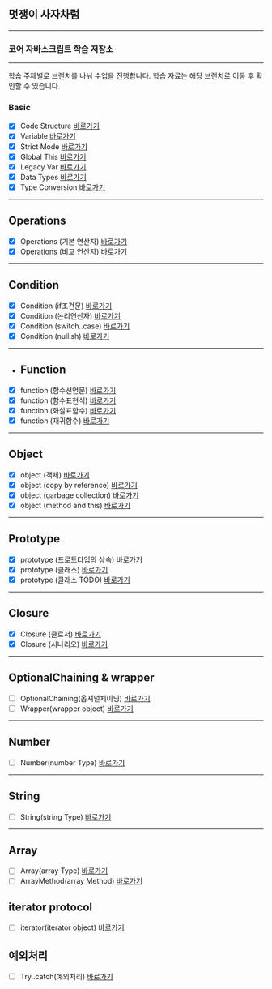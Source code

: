 ## 멋쟁이 사자차럼

---

### 코어 자바스크립트 학습 저장소

---

학습 주제별로 브랜치를 나눠 수업을 진행합니다.
학습 자료는 해당 브랜치로 이동 후 확인할 수 있습니다.

### Basic

- [x] Code Structure [바로가기](https://github.com/bohyemian/core-js/blob/01.core/client/chapter/core/01.codeStructure.js)
- [x] Variable [바로가기](https://github.com/bohyemian/core-js/blob/01.core/client/chapter/core/02.variables.js)
- [x] Strict Mode [바로가기](https://github.com/bohyemian/core-js/blob/01.core/client/chapter/core/03.strictMode.js)
- [x] Global This [바로가기](https://github.com/bohyemian/core-js/blob/01.core/client/chapter/core/04.globalThis.js)
- [x] Legacy Var [바로가기](https://github.com/bohyemian/core-js/blob/01.core/client/chapter/core/05.legacyVar.js)
- [x] Data Types [바로가기](https://github.com/bohyemian/core-js/blob/01.core/client/chapter/core/06.dataTypes.js)
- [x] Type Conversion [바로가기](https://github.com/bohyemian/core-js/blob/01.core/client/chapter/core/07.typeConversion.js)

---

## Operations

- [x] Operations (기본 연산자) [바로가기](https://github.com/bohyemian/core-js/blob/01.core/client/chapter/core/08-1.operation.js)
- [x] Operations (비교 연산자) [바로가기](https://github.com/bohyemian/core-js/blob/01.core/client/chapter/core/08-2.operation.js)

---

## Condition

- [x] Condition (if조건문) [바로가기](https://github.com/bohyemian/core-js/blob/01.core/client/chapter/core/09-1.conditions.js)
- [x] Condition (논리연산자) [바로가기](https://github.com/bohyemian/core-js/blob/01.core/client/chapter/core/09-2.conditions.js)
- [x] Condition (switch..case) [바로가기](https://github.com/bohyemian/core-js/blob/01.core/client/chapter/core/09-3.conditions.js)
- [x] Condition (nullish) [바로가기](https://github.com/bohyemian/core-js/blob/01.core/client/chapter/core/09-4.conditions.js)

---

- ## Function
- [x] function (함수선언문) [바로가기](https://github.com/bohyemian/core-js/blob/01.core/client/chapter/core/11-1.function.js)
- [x] function (함수표현식) [바로가기](https://github.com/bohyemian/core-js/blob/01.core/client/chapter/core/11-2.function.js)
- [x] function (화살표함수) [바로가기](https://github.com/bohyemian/core-js/blob/01.core/client/chapter/core/11-3.function.js)
- [x] function (재귀함수) [바로가기](https://github.com/bohyemian/core-js/blob/01.core/client/chapter/core/11-4.function.js)

---

## Object

- [x] object (객체) [바로가기](https://github.com/bohyemian/core-js/blob/01.core/client/chapter/core/12-1.object.js)
- [x] object (copy by reference) [바로가기](https://github.com/bohyemian/core-js/blob/01.core/client/chapter/core/12-2.object.js)
- [x] object (garbage collection) [바로가기](https://github.com/bohyemian/core-js/blob/01.core/client/chapter/core/12-3.object.js)
- [x] object (method and this) [바로가기](https://github.com/bohyemian/core-js/blob/01.core/client/chapter/core/12-4.object.js)

---

## Prototype

- [x] prototype (프로토타입의 상속) [바로가기](https://github.com/bohyemian/core-js/blob/01.core/client/chapter/core/13-1.prototype.js)
- [x] prototype (클래스) [바로가기](https://github.com/bohyemian/core-js/blob/01.core/client/chapter/core/13-2.classes.js)
- [x] prototype (클래스 TODO) [바로가기](https://github.com/bohyemian/core-js/blob/01.core/client/chapter/core/13-3.classes.js)

---

## Closure

- [x] Closure (클로저) [바로가기](https://github.com/bohyemian/core-js/blob/01.core/client/chapter/core/14-1.closure.js)
- [x] Closure (시나리오) [바로가기](https://github.com/bohyemian/core-js/blob/01.core/client/chapter/core/14-2.closure.js)

---

## OptionalChaining & wrapper

- [ ] OptionalChaining(옵셔널체이닝) [바로가기](https://github.com/bohyemian/core-js/blob/01.core/client/chapter/core/15.Optional.js)
- [ ] Wrapper(wrapper object) [바로가기](https://github.com/bohyemian/core-js/blob/01.core/client/chapter/core/16.wrapper.js)

---

## Number

- [ ] Number(number Type) [바로가기](https://github.com/bohyemian/core-js/blob/01.core/client/chapter/core/17.number.js)

---

## String

- [ ] String(string Type) [바로가기](https://github.com/bohyemian/core-js/blob/01.core/client/chapter/core/18.string.js)

---

## Array

- [ ] Array(array Type) [바로가기](https://github.com/bohyemian/core-js/blob/01.core/client/chapter/core/19.array.js)
- [ ] ArrayMethod(array Method) [바로가기](https://github.com/bohyemian/core-js/blob/01.core/client/chapter/core/20.arrayMethod.js)

## iterator protocol

- [ ] iterator(iterator object) [바로가기](https://github.com/bohyemian/core-js/blob/01.core/client/chapter/core/21.iterator.js)

## 예외처리

- [ ] Try..catch(예외처리) [바로가기](https://github.com/bohyemian/core-js/blob/01.core/client/chapter/core/22.tryCatch.js)
